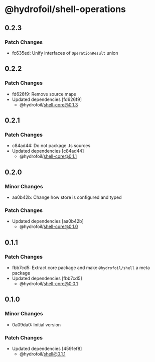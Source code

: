 # @hydrofoil/shell-operations

## 0.2.3

### Patch Changes

- fc635ed: Unify interfaces of `OperationResult` union

## 0.2.2

### Patch Changes

- fd626f9: Remove source maps
- Updated dependencies [fd626f9]
  - @hydrofoil/shell-core@0.1.3

## 0.2.1

### Patch Changes

- c84ad44: Do not package .ts sources
- Updated dependencies [c84ad44]
  - @hydrofoil/shell-core@0.1.1

## 0.2.0

### Minor Changes

- aa0b42b: Change how store is configured and typed

### Patch Changes

- Updated dependencies [aa0b42b]
  - @hydrofoil/shell-core@0.1.0

## 0.1.1

### Patch Changes

- fbb7cd5: Extract core package and make `@hydrofoil/shell` a meta package
- Updated dependencies [fbb7cd5]
  - @hydrofoil/shell-core@0.0.1

## 0.1.0

### Minor Changes

- 0a09da0: Initial version

### Patch Changes

- Updated dependencies [4591ef8]
  - @hydrofoil/shell@0.1.1
